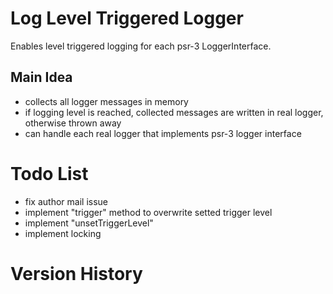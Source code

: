 # Log Level Triggered Logger

Enables level triggered logging for each psr-3 LoggerInterface.

## Main Idea

* collects all logger messages in memory
* if logging level is reached, collected messages are written in real logger, otherwise thrown away
* can handle each real logger that implements psr-3 logger interface

# Todo List

* fix author mail issue
* implement "trigger" method to overwrite setted trigger level
* implement "unsetTriggerLevel"
* implement locking

# Version History
